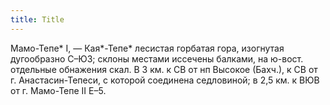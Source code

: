 ```yaml
---
title: Title
---
```


Мамо-Тепе* I, — Кая*-Тепе* лесистая горбатая гора, изогнутая дугообразно С–ЮЗ;
склоны местами иссечены балками, на ю-вост. отдельные обнажения скал. В 3 км. к
СВ от нп Высокое (Бахч.), к СВ от г. Анастасин-Тепеси, с которой соединена
седловиной; в 2,5 км. к ВЮВ от г. Мамо-Тепе II Е–5.
